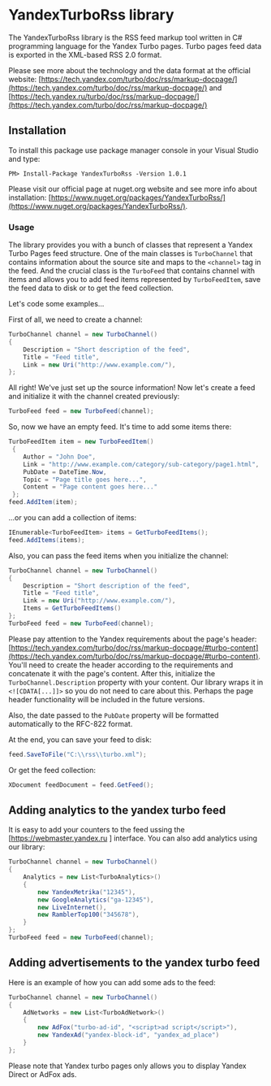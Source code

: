 # YandexTurboRss library
The YandexTurboRss library is the RSS feed markup tool written in C# programming language for the Yandex Turbo pages. Turbo pages feed data is exported in the XML-based RSS 2.0 format. 

Please see more about the technology and the data format at the official website: [https://tech.yandex.com/turbo/doc/rss/markup-docpage/](https://tech.yandex.com/turbo/doc/rss/markup-docpage/) and [https://tech.yandex.ru/turbo/doc/rss/markup-docpage/](https://tech.yandex.com/turbo/doc/rss/markup-docpage/) 

## Installation

To install this package use package manager console in your Visual Studio and type:
```
PM> Install-Package YandexTurboRss -Version 1.0.1
```

Please visit our official page at nuget.org website and see more info about installation: [https://www.nuget.org/packages/YandexTurboRss/](https://www.nuget.org/packages/YandexTurboRss/).

### Usage
The library provides you with a bunch of classes that represent a Yandex Turbo Pages feed structure. One of the main classes is ```TurboChannel``` that contains information about the source site and maps to the ```<channel>``` tag in the feed. And the crucial class is the ```TurboFeed``` that contains channel with items and allows you to add feed items represented by ```TurboFeedItem```, save the feed data to disk or to get the feed collection.

Let's code some examples...

First of all, we need to create a channel:

```c#
TurboChannel channel = new TurboChannel()
{
    Description = "Short description of the feed",
    Title = "Feed title",
    Link = new Uri("http://www.example.com/"),
};
```
All right! We've just set up the source information! Now let's create a feed and initialize it with the channel created previously:

```c#
TurboFeed feed = new TurboFeed(channel);
```

So, now we have an empty feed. It's time to add some items there:

```c#
TurboFeedItem item = new TurboFeedItem()
 {
    Author = "John Doe",
    Link = "http://www.example.com/category/sub-category/page1.html",
    PubDate = DateTime.Now,
    Topic = "Page title goes here...",
    Content = "Page content goes here..."
 };
feed.AddItem(item);
```
...or you can add a collection of items:

```c#
IEnumerable<TurboFeedItem> items = GetTurboFeedItems();
feed.AddItems(items);
```
Also, you can pass the feed items when you initialize the channel:
```c#
TurboChannel channel = new TurboChannel()
{
    Description = "Short description of the feed",
    Title = "Feed title",
    Link = new Uri("http://www.example.com/"),
    Items = GetTurboFeedItems()
};
TurboFeed feed = new TurboFeed(channel);
```

Please pay attention to the Yandex requirements about the page's header: [https://tech.yandex.com/turbo/doc/rss/markup-docpage/#turbo-content](https://tech.yandex.com/turbo/doc/rss/markup-docpage/#turbo-content). You'll need to create the header according to the requirements and concatenate it with the page's content. After this, initialize the ``` TurboChannel.Description ``` property with your content. Our library wraps it in ``` <![CDATA[...]]> ``` so you do not need to care about this. Perhaps the page header functionality will be included in the future versions.

Also, the date passed to the ``` PubDate ``` property will be formatted automatically to the RFC-822 format.

At the end, you can save your feed to disk:

```c#
feed.SaveToFile("C:\\rss\\turbo.xml");
```

Or get the feed collection:

```c#
XDocument feedDocument = feed.GetFeed();
```

## Adding analytics to the yandex turbo feed

It is easy to add your counters to the feed ussing the [https://webmaster.yandex.ru ] interface. You can also add analytics using our library:

```c#
TurboChannel channel = new TurboChannel()
{
    Analytics = new List<TurboAnalytics>()
    {
        new YandexMetrika("12345"),
        new GoogleAnalytics("ga-12345"),
        new LiveInternet(),
        new RamblerTop100("345678"),
    }
};
TurboFeed feed = new TurboFeed(channel);
```

## Adding advertisements to the yandex turbo feed

Here is an example of how you can add some ads to the feed:

```c#
TurboChannel channel = new TurboChannel()
{
    AdNetworks = new List<TurboAdNetwork>()
    {
        new AdFox("turbo-ad-id", "<script>ad script</script>"),
        new YandexAd("yandex-block-id", "yandex_ad_place")
    }
};
```

Please note that Yandex turbo pages only allows you to display Yandex Direct or AdFox ads.

